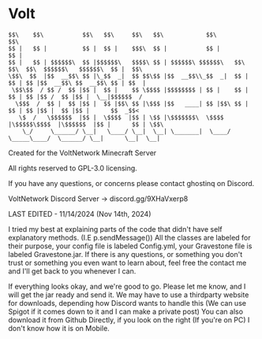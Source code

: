 # Volt
    $$\    $$\           $$\   $$\     $$\   $$\            $$\                                       $$\
    $$ |   $$ |          $$ |  $$ |    $$$\  $$ |           $$ |                                      $$ |
    $$ |   $$ | $$$$$$\  $$ |$$$$$$\   $$$$\ $$ | $$$$$$\ $$$$$$\   $$\  $$\  $$\  $$$$$$\   $$$$$$\  $$ |  $$\
    \$$\  $$  |$$  __$$\ $$ |\_$$  _|  $$ $$\$$ |$$  __$$\\_$$  _|  $$ | $$ | $$ |$$  __$$\ $$  __$$\ $$ | $$  |
     \$$\$$  / $$ /  $$ |$$ |  $$ |    $$ \$$$$ |$$$$$$$$ | $$ |    $$ | $$ | $$ |$$ /  $$ |$$ |  \__|$$$$$$  /
      \$$$  /  $$ |  $$ |$$ |  $$ |$$\ $$ |\$$$ |$$   ____| $$ |$$\ $$ | $$ | $$ |$$ |  $$ |$$ |      $$  _$$<
       \$  /   \$$$$$$  |$$ |  \$$$$  |$$ | \$$ |\$$$$$$$\  \$$$$  |\$$$$$\$$$$  |\$$$$$$  |$$ |      $$ | \$$\
        \_/     \______/ \__|   \____/ \__|  \__| \_______|  \____/  \_____\____/  \______/ \__|      \__|  \__|

Created for the VoltNetwork Minecraft Server

All rights reserved to GPL-3.0 licensing.

If you have any questions, or concerns please contact ghostinq on Discord.

VoltNetwork Discord Server -> discord.gg/9XHaVxerp8

LAST EDITED - 11/14/2024 (Nov 14th, 2024)


I tried my best at explaining parts of the code that didn't have self explanatory methods. (I.E p.sendMessage())
All the classes are labeled for their purpose, your config file is labeled Config.yml, your Gravestone file is labeled Gravestone.jar.
If there is any questions, or something you don't trust or something you even want to learn about, feel free the contact me and I'll get back to you whenever I can.

If everything looks okay, and we're good to go. Please let me know, and I will get the jar ready and send it.
We may have to use a thirdparty website for downloads, depending how Discord wants to handle this (We can use Spigot if it comes down to it and I can make a private post)
You can also download it from Github Directly, if you look on the right (If you're on PC) I don't know how it is on Mobile.

